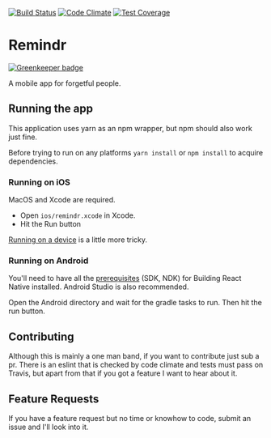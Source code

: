[![Build Status](https://travis-ci.org/lededje/remindr.svg?branch=master)](https://travis-ci.org/lededje/remindr)
[![Code Climate](https://codeclimate.com/github/lededje/remindr/badges/gpa.svg)](https://codeclimate.com/github/lededje/remindr)
[![Test Coverage](https://codeclimate.com/github/lededje/remindr/badges/coverage.svg)](https://codeclimate.com/github/lededje/remindr/coverage)

# Remindr

[![Greenkeeper badge](https://badges.greenkeeper.io/lededje/remindr.svg)](https://greenkeeper.io/)

A mobile app for forgetful people.

## Running the app

This application uses yarn as an npm wrapper, but npm should also work just fine.

Before trying to run on any platforms `yarn install` or `npm install` to acquire dependencies.

### Running on iOS

MacOS and Xcode are required.

  * Open `ios/remindr.xcode` in Xcode.
  * Hit the Run button

[Running on a device](https://facebook.github.io/react-native/docs/getting-started.html) is a little more tricky.

### Running on Android

You'll need to have all the [prerequisites](https://github.com/facebook/react-native/tree/master/ReactAndroid#prerequisites) (SDK, NDK) for Building React Native installed. Android Studio is also recommended.

Open the Android directory and wait for the gradle tasks to run. Then hit the run button.

## Contributing

Although this is mainly a one man band, if you want to contribute just sub a pr. There is an eslint that is checked by code climate and tests must pass on Travis, but apart from that if you got a feature I want to hear about it.

## Feature Requests

If you have a feature request but no time or knowhow to code, submit an issue and I'll look into it.
